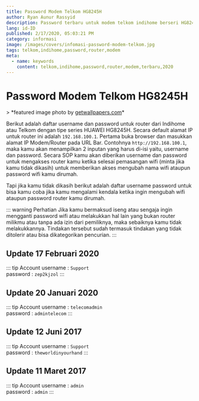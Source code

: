 ```yaml
---
title: Password Modem Telkom HG8245H
author: Ryan Aunur Rassyid
description: Password terbaru untuk modem telkom indihome berseri HG8245H tahun 2020
lang: id-ID
published: 2/17/2020, 05:03:21 PM
category: informasi
image: /images/covers/infomasi-password-modem-telkom.jpg
tags: telkom,indihome,password,router,modem
meta:
  - name: keywords
    content: telkom,indihome,password,router,modem,terbaru,2020
---
```


# Password Modem Telkom HG8245H

<Author name="Ryan Aunur Rassyid" />
<FeaturedImage src="/images/covers/infomasi-password-modem-telkom.jpg" />
> *featured image photo by <u>getwallpapers.com</u>*

Berikut adalah daftar username dan password untuk router dari Indihome atau Telkom dengan tipe series HUAWEI HG8245H. Secara default alamat IP untuk router ini adalah `192.168.100.1`. Pertama buka browser dan masukkan alamat IP Modem/Router pada URL Bar. Contohnya `http://192.168.100.1`, maka kamu akan menampilkan 2 inputan yang harus di-isi yaitu, username dan password. Secara SOP kamu akan diberikan username dan password untuk mengakses router kamu ketika selesai pemasangan wifi (minta jika kamu tidak dikasih) untuk memberikan akses mengubah nama wifi ataupun password wifi kamu dirumah.

Tapi jika kamu tidak dikasih berikut adalah daftar username password untuk bisa kamu coba jika kamu mengalami kendala ketika ingin mengubah wifi ataupun password router kamu dirumah.

::: warning Perhatian
Jika kamu bermaksud iseng atau sengaja ingin mengganti password wifi atau melakukkan hal lain yang bukan router milikmu atau tanpa ada izin dari pemiliknya, maka sebaiknya kamu tidak melakukkannya. Tindakan tersebut sudah termasuk tindakan yang tidak ditolerir atau bisa dikategorikan pencurian.
:::

## Update 17 Februari 2020
::: tip Account
username : `Support`  
password : `zep2kjzol`
:::

## Update 20 Januari 2020
::: tip Account
username : `telecomadmin`  
password : `admintelecom`
:::

## Update 12 Juni 2017
::: tip Account
username : `Support`  
password : `theworldinyourhand`
:::

## Update 11 Maret 2017
::: tip Account
username : `admin`  
password : `admin`
:::

<Disqus />
